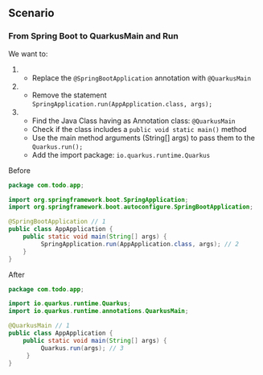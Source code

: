 ## Scenario

### From Spring Boot to QuarkusMain and Run

We want to:
1. - Replace the `@SpringBootApplication` annotation with `@QuarkusMain`
2. - Remove the statement `SpringApplication.run(AppApplication.class, args);`
3. - Find the Java Class having as Annotation class: `@QuarkusMain`
   - Check if the class includes a `public void static main()` method
   - Use the main method arguments (String[] args) to pass them to the `Quarkus.run();`
   - Add the import package: `io.quarkus.runtime.Quarkus`

Before
```java
package com.todo.app;

import org.springframework.boot.SpringApplication;
import org.springframework.boot.autoconfigure.SpringBootApplication;

@SpringBootApplication // 1
public class AppApplication {
    public static void main(String[] args) {
         SpringApplication.run(AppApplication.class, args); // 2
    }
}
```

After
```java
package com.todo.app;

import io.quarkus.runtime.Quarkus;
import io.quarkus.runtime.annotations.QuarkusMain;

@QuarkusMain // 1
public class AppApplication {
    public static void main(String[] args) {
         Quarkus.run(args); // 3
     }
}
```
